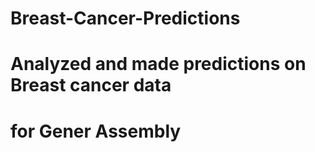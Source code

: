 # Breast-Cancer-Predictions
# Analyzed and made predictions on Breast cancer data
# for Gener Assembly
